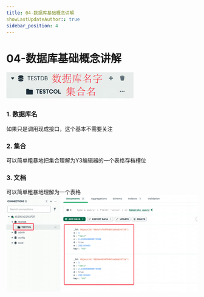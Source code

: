 ```yaml
---
title: 04-数据库基础概念讲解
showLastUpdateAuthor:: true
sidebar_position: 4
---
```

# 04-数据库基础概念讲解
![img](./img/数据库概览.png)
### 1. 数据库名

如果只是调用现成接口，这个基本不需要关注

### 2. 集合

可以简单粗暴地把集合理解为Y3编辑器的一个表格存档槽位

### 3. 文档

可以简单粗暴地理解为一个表格
![img](./img/集合和文档.png)